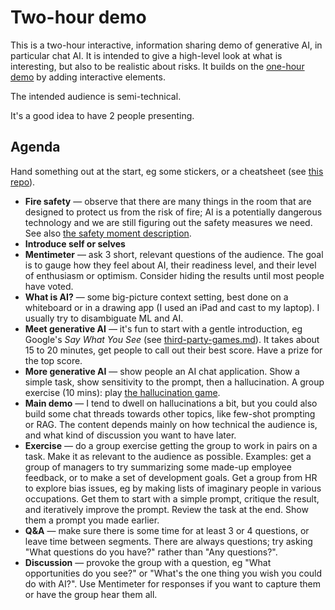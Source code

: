 # Two-hour demo

This is a two-hour interactive, information sharing demo of generative AI, in particular chat AI. It is intended to give a high-level look at what is interesting, but also to be realistic about risks. It builds on the [one-hour demo](./1-hour-demo.md) by adding interactive elements.

The intended audience is semi-technical.

It's a good idea to have 2 people presenting.

## Agenda

Hand something out at the start, eg some stickers, or a cheatsheet (see [this repo](https://github.com/equinor/ai-upskill-events)).

- **Fire safety** &mdash; observe that there are many things in the room that are designed to protect us from the risk of fire; AI is a potentially dangerous technology and we are still figuring out the safety measures we need. See also [the safety moment description](./safety-moment.md).
- **Introduce self or selves**
- **Mentimeter** &mdash; ask 3 short, relevant questions of the audience. The goal is to gauge how they feel about AI, their readiness level, and their level of enthusiasm or optimism. Consider hiding the results until most people have voted.
- **What is AI?** &mdash; some big-picture context setting, best done on a whiteboard or in a drawing app (I used an iPad and cast to my laptop). I usually try to disambiguate ML and AI.
- **Meet generative AI** &mdash; it's fun to start with a gentle introduction, eg Google's _Say What You See_ (see [third-party-games.md](./third-party-games.md)). It takes about 15 to 20 minutes, get people to call out their best score. Have a prize for the top score.
- **More generative AI** &mdash; show people an AI chat application. Show a simple task, show sensitivity to the prompt, then a hallucination. A group exercise (10 mins): play [the hallucination game](./hallucination-game.md).
- **Main demo** &mdash; I tend to dwell on hallucinations a bit, but you could also build some chat threads towards other topics, like few-shot prompting or RAG. The content depends mainly on how technical the audience is, and what kind of discussion you want to have later.
- **Exercise** &mdash; do a group exercise getting the group to work in pairs on a task. Make it as relevant to the audience as possible. Examples: get a group of managers to try summarizing some made-up employee feedback, or to make a set of development goals. Get a group from HR to explore bias issues, eg by making lists of imaginary people in various occupations. Get them to start with a simple prompt, critique the result, and iteratively improve the prompt. Review the task at the end. Show them a prompt you made earlier.
- **Q&A** &mdash; make sure there is some time for at least 3 or 4 questions, or leave time between segments. There are always questions; try asking "What questions do you have?" rather than "Any questions?".
- **Discussion** &mdash; provoke the group with a question, eg "What opportunities do you see?" or "What's the one thing you wish you could do with AI?". Use Mentimeter for responses if you want to capture them or have the group hear them all.
